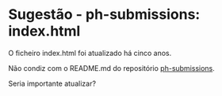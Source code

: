 # Sugestão - ph-submissions: index.html

O ficheiro index.html foi atualizado há cinco anos.

Não condiz com o README.md do repositório [ph-submissions](https://github.com/programminghistorian/ph-submissions).

Seria importante atualizar?